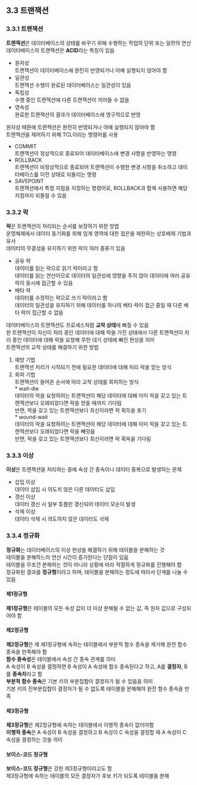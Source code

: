 ## 3.3 트랜잭션  

### 3.3.1 트랜잭션  
  **트랜잭션**은 데이터베이스의 상태를 바꾸기 위해 수행하는 작업의 단위 또는 일련의 연산  
  데이터베이스의 트랜잭션은 **ACID**라는 특징이 있음  

  * 원자성  
  트랜잭션이 데이터베이스에 완전히 반영되거나 아예 실행되지 않아야 함  
  * 일관성  
  트랜잭션 수행이 완료된 데이터베이스는 일관성이 있음  
  * 독립성  
  수행 중인 트랜잭션에 다른 트랜잭션이 끼어들 수 없음  
  * 영속성  
  완료한 트랜잭션의 결과가 데이터베이스에 영구적으로 반영  

  원자성 때문에 트랜잭션은 완전히 반영되거나 아예 실행되지 않아야 함  
  트랜잭션을 제어하기 위해 TCL이라는 명령어를 사용  

  * COMMIT  
  트랜잭션이 정상적으로 종료되어 데이터베이스에 변경 사항을 반영하는 명령  
  * ROLLBACK  
  트랜잭션이 비정상적으로 종료되어 트랜잭션이 수행한 변경 사항을 취소하고 데이터베이스를 이전 상태로 되돌리는 명령  
  * SAVEPOINT  
  트랜잭션에서 특정 지점을 지정하는 명령어로, ROLLBACK과 함께 사용하면 해당 지점까지 되돌릴 수 있음  

### 3.3.2 락  
  **락**은 트랜잭션이 처리되는 순서를 보장하기 위한 방법  
  운영체제에서 데이터 동기화를 위해 임계 영역에 대한 접은을 제한하는 상호배제 기법과 유사  
  데이터의 무결성을 유지하기 위한 락이 여러 종류가 있음  

  * 공유 략  
  데이터를 읽는 락으로 읽기 락이라고 함  
  데이터를 읽는 연산이므로 데이터의 일관성에 영향을 주지 않아 데이터에 여러 공유 락이 동시에 접근할 수 있음  
  * 베타 락  
  데이터를 수정하는 락으로 쓰기 락이라고 함  
  데이터의 일관성을 유지하기 위해 데이터를 하나의 베타 락이 접근 중일 때 다른 베타 락이 접근할 수 없음  

  데이터베이스의 트랜잭션도 프로세스처럼 **교착 상태**에 빠질 수 있음  
  한 트랜잭션이 자신이 처리 중인 데이터에 대해 락을 가진 상태에서 다른 트랜잭션이 처리 중인 데이터에 대해 락을 요청해 무한 대기 상태에 빠진 현상을 의미  
  트랜잭션의 교착 상태를 해결하기 위한 방법  

  1. 예방 기법  
  트랜잭션 처리가 시작되기 전에 필요한 데이터에 대해 미리 락을 얻는 방식  
  2. 회피 기법  
  트랜잭션이 들어온 순서에 따라 교착 상태를 회피하는 방식  
    * wait-die  
    데이터의 락을 요청하려는 트랜잭션이 해당 데이터에 대해 이미 락을 갖고 있는 트랜잭션보다 오래되었다면 락을 얻을 때까지 기다림  
    반면, 락을 갖고 있는 트랜잭션보다 최신이라면 락 획득을 포기  
    * wound-wait  
    데이터의 락을 요청하려는 트랜잭션이 해당 데이터에 대해 이미 락을 갖고 있는 트랜잭션보다 오래되었다면 락을 빼앗음  
    반면, 락을 갖고 있는 트랜잭션보다 최신이라면 락 획윽을 기다림  

### 3.3.3 이상  
  **이상**은 트랜잭션을 처리하는 중에 속성 간 종속이나 데이터 중복으로 발생하는 문제  

  * 삽입 이상  
  데이터 삽입 시 의도치 않은 다른 데이터도 삽입  
  * 갱신 이상  
  데이터 갱신 시 일부 튜플만 갱신되어 데이터 모순이 발생  
  * 삭제 이상  
  데이터 삭제 시 의도하지 않은 데이터도 삭제  

### 3.3.4 정규화  
  **정규화**는 데이터베이스의 이상 현상을 해결하기 위해 테이블을 분해하는 것  
  테이블을 분해하느라 연산 시간이 증가한다는 단점이 있음  
  테이블을 무조건 분해하는 것이 아니라 상황에 따라 적절하게 정규화를 진행해야 함  
  정규화된 결과를 **정규형**이라고 하며, 테이블을 분해하는 정도에 따라서 단계를 나눌 수 있음  

#### 제1정규형  
  **제1정규형**은 테이블의 모든 속성 값이 더 이상 분해될 수 없는 값, 즉 원자 값으로 구성되어야 함  

#### 제2정규형  
  **제2정규형**은 제 제1정규형에 속하는 테이블에서 부분적 함수 종속을 제거해 완전 함수 종속을 만족해야 함  
  **함수 종속성**은 테이블에서 속성 간 종속 관계를 의미  
  A 속성이 B 속성을 결정하면 B 속성이 A 속성에 함수 종속된다고 하고, A를 **결정자**, B를 **종속자**라고 함  
  **부분적 함수 종속**은 기본 키의 부분집합이 결정자가 될 수 있음을 의미  
  기본 키의 진부분집합이 결정자가 될 수 없도록 테이블을 분해해야 완전 함수 종속을 만족  

#### 제3정규형  
  **제3정규형**은 제2정규형에 속하는 테이블에서 이행적 종속이 없어야함  
  **이행적 종속**은 A 속성이 B 속성을 결정하고 B 속성이 C 속성을 결정할 때 A 속성이 C 속성을 결정하는 것을 의미  

#### 보이스-코드 정규형  
  **보이스-코드 정규형**은 강한 제3정규형이라고도 함  
  제3정규형에 속하는 테이블의 모든 결정자가 후보 키가 되도록 테이블을 분해  